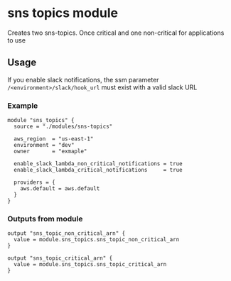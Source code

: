 # sns topics module

Creates two sns-topics. Once critical and one non-critical for applications to use

## Usage

If you enable slack notifications, the ssm parameter `/<environment>/slack/hook_url` must exist with a valid slack URL

### Example

```
module "sns_topics" {
  source = "./modules/sns-topics"

  aws_region  = "us-east-1"
  environment = "dev"
  owner       = "exmaple"

  enable_slack_lambda_non_critical_notifications = true
  enable_slack_lambda_critical_notifications     = true

  providers = {
    aws.default = aws.default
  }
}
```

### Outputs from module

```
output "sns_topic_non_critical_arn" {
  value = module.sns_topics.sns_topic_non_critical_arn
}

output "sns_topic_critical_arn" {
  value = module.sns_topics.sns_topic_critical_arn
}
```
